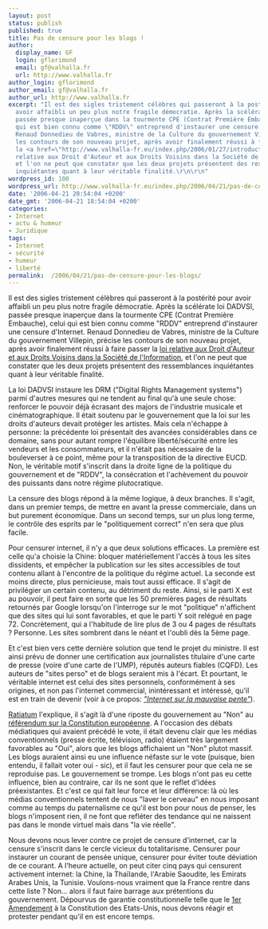 ```yaml
---
layout: post
status: publish
published: true
title: Pas de censure pour les blogs !
author:
  display_name: GF
  login: gflorimond
  email: gf@valhalla.fr
  url: http://www.valhalla.fr
author_login: gflorimond
author_email: gf@valhalla.fr
author_url: http://www.valhalla.fr
excerpt: "Il est des sigles tristement célèbres qui passeront à la postérité pour
  avoir affaibli un peu plus notre fragile démocratie. Après la scélérate loi DADVSI,
  passée presque inaperçue dans la tourmente CPE (Contrat Première Embauche), celui
  qui est bien connu comme \"RDDV\" entreprend d'instaurer une censure d'Internet.
  Renaud Donnedieu de Vabres, ministre de la Culture du gouvernement Villepin, précise
  les contours de son nouveau projet, après avoir finalement réussi à faire passer
  la <a href=\"http://www.valhalla-fr.eu/index.php/2006/01/27/introduction-au-projet-de-loi-dadvsi/\">loi
  relative aux Droit d'Auteur et aux Droits Voisins dans la Société de l'Information</a>,
  et l'on ne peut que constater que les deux projets présentent des ressemblances
  inquiétantes quant à leur véritable finalité.\r\n\r\n"
wordpress_id: 100
wordpress_url: http://www.valhalla-fr.eu/index.php/2006/04/21/pas-de-censure-pour-les-blogs/
date: '2006-04-21 20:54:04 +0200'
date_gmt: '2006-04-21 18:54:04 +0200'
categories:
- Internet
- actu & humeur
- Juridique
tags:
- Internet
- sécurité
- humeur
- liberté
permalink:  /2006/04/21/pas-de-censure-pour-les-blogs/
---
```

<p>Il est des sigles tristement célèbres qui passeront à la postérité pour avoir affaibli un peu plus notre fragile démocratie. Après la scélérate loi DADVSI, passée presque inaperçue dans la tourmente CPE (Contrat Première Embauche), celui qui est bien connu comme "RDDV" entreprend d'instaurer une censure d'Internet. Renaud Donnedieu de Vabres, ministre de la Culture du gouvernement Villepin, précise les contours de son nouveau projet, après avoir finalement réussi à faire passer la <a href="http://www.valhalla-fr.eu/index.php/2006/01/27/introduction-au-projet-de-loi-dadvsi/">loi relative aux Droit d'Auteur et aux Droits Voisins dans la Société de l'Information</a>, et l'on ne peut que constater que les deux projets présentent des ressemblances inquiétantes quant à leur véritable finalité.</p>
<p><a id="more"></a><a id="more-100"></a></p>
<p>La loi DADVSI instaure les DRM ("Digital Rights Management systems") parmi d'autres mesures qui ne tendent au final qu'à une seule chose: renforcer le pouvoir déjà écrasant des majors de l'industrie musicale et cinématographique. Il était soutenu par le gouvernement que la loi sur les droits d'auteurs devait protéger les artistes. Mais cela n'échappe à personne: la précédente loi présentait des avancées considérables dans ce domaine, sans pour autant rompre l'équilibre liberté/sécurité entre les vendeurs et les consommateurs, et il n'était pas nécessaire de la bouleverser à ce point, même pour la transposition de la directive EUCD. Non, le véritable motif s'inscrit dans la droite ligne de la politique du gouvernement et de "RDDV", la consécration et l'achèvement du pouvoir des puissants dans notre régime plutocratique.</p>
<p>La censure des blogs répond à la même logique, à deux branches. Il s'agit, dans un premier temps, de mettre en avant la presse commerciale, dans un but purement économique. Dans un second temps, sur un plus long terme, le contrôle des esprits par le "politiquement correct" n'en sera que plus facile.</p>
<p>Pour censurer internet, il n'y a que deux solutions efficaces. La première est celle qu'a choisie la Chine: bloquer matériellement l'accès à tous les sites dissidents, et empêcher la publication sur les sites accessibles de tout contenu allant à l'encontre de la politique du régime actuel. La seconde est moins directe, plus pernicieuse, mais tout aussi efficace. Il s'agit de privilégier un certain contenu, au détriment du reste. Ainsi, si le parti X est au pouvoir, il peut faire en sorte que les 50 premières pages de résultats retournés par Google lorsqu'on l'interroge sur le mot "politique" n'affichent que des sites qui lui sont favorables, et que le parti Y soit relégué en page 72. Concrètement, qui a l'habitude de lire plus de 3 ou 4 pages de résultats ? Personne. Les sites sombrent dans le néant et l'oubli dès la 5ème page.</p>
<p>Et c'est bien vers cette dernière solution que tend le projet du ministre. Il est ainsi prévu de donner une certification aux journalistes titulaire d'une carte de presse (voire d'une carte de l'UMP), réputés auteurs fiables (CQFD). Les auteurs de "sites perso" et de blogs seraient mis à l'écart. Et pourtant, le véritable internet est celui des sites personnels, conformément à ses origines, et non pas l'internet commercial, inintéressant et intéressé, qu'il est en train de devenir (voir à ce propos: <a href="http://www.valhalla-fr.eu/index.php/2005/09/30/internet-sur-la-mauvaise-pente/"><em>"Internet sur la mauvaise pente"</em></a>).</p>
<p><a href="http://www.ratiatum.com/news3039_RDDV_precise_son_projet_de_censure_des_blogs.html">Ratiatum</a> l'explique, il s'agit là d'une riposte du gouvernement au "Non" au <a href="http://www.valhalla-fr.eu/index.php/2005/05/31/constitution-europeenne/">référendum sur la Constitution européenne</a>. A l'occasion des débats médiatiques qui avaient précédé le vote, il était devenu clair que les médias conventionnels (presse écrite, télévision, radio) étaient très largement favorables au "Oui", alors que les blogs affichaient un "Non" plutot massif. Les blogs auraient ainsi eu une influence néfaste sur le vote (puisque, bien entendu, il fallait voter oui - sic), et il faut les censurer pour que cela ne se reproduise pas. Le gouvernement se trompe. Les blogs n'ont pas eu cette influence, bien au contraire, car ils ne sont que le reflet d'idées préexistantes. Et c'est ce qui fait leur force et leur différence: là où les médias conventionnels tentent de nous "laver le cerveau" en nous imposant comme au temps du paternalisme ce qu'il est bon pour nous de penser, les blogs n'imposent rien, il ne font que refléter des tendance qui ne naissent pas dans le monde virtuel mais dans "la vie réelle".</p>
<p>Nous devons nous lever contre ce projet de censure d'internet, car la censure s'inscrit dans le cercle vicieux du totalitarisme. Censurer pour instaurer un courant de pensée unique, censurer pour éviter toute déviation de ce courant. A l'heure actuelle, on peut citer cinq pays qui censurent activement internet: la Chine, la Thaïlande, l'Arabie Saoudite, les Emirats Arabes Unis, la Tunisie. Voulons-nous vraiment que la France rentre dans cette liste ? Non... alors il faut faire barrage aux prétentions du gouvernement. Dépourvus de garantie constitutionnelle telle que le <a href="http://en.wikipedia.org/wiki/First_Amendment_to_the_United_States_Constitution">1er Amendement</a> à la Constitution des Etats-Unis, nous devons réagir et protester pendant qu'il en est encore temps.</p>
